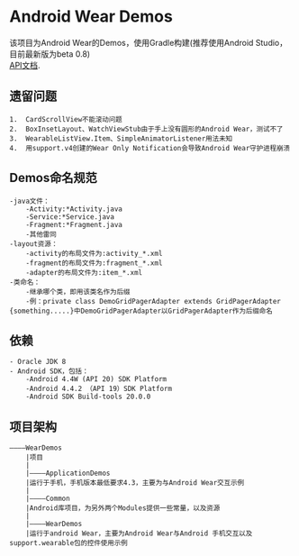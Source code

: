 Android Wear Demos
==========
该项目为Android Wear的Demos，使用Gradle构建(推荐使用Android Studio，目前最新版为beta 0.8)  
[API文档](https://developer.android.com/shareables/training/wearable-support-docs.zip).

## 遗留问题
    1.  CardScrollView不能滚动问题
    2.  BoxInsetLayout、WatchViewStub由于手上没有圆形的Android Wear，测试不了
    3.  WearableListView.Item、SimpleAnimatorListener用法未知
    4.  用support.v4创建的Wear Only Notification会导致Android Wear守护进程崩溃

## Demos命名规范
    -java文件：
        -Activity:*Activity.java
        -Service:*Service.java
        -Fragment:*Fragment.java
        -其他雷同
    -layout资源：
        -activity的布局文件为:activity_*.xml
        -fragment的布局文件为:fragment_*.xml
        -adapter的布局文件为:item_*.xml
    -类命名：
        -继承哪个类，即用该类名作为后缀
        -例：private class DemoGridPagerAdapter extends GridPagerAdapter {something.....}中DemoGridPagerAdapter以GridPagerAdapter作为后缀命名

## 依赖
    - Oracle JDK 8
    - Android SDK，包括：
        -Android 4.4W (API 20) SDK Platform
        -Android 4.4.2 （API 19）SDK Platform
        -Android SDK Build-tools 20.0.0

## 项目架构
    ————WearDemos
        |项目
        |
        |————ApplicationDemos
        |运行于手机，手机版本最低要求4.3，主要为与Android Wear交互示例
        |
        |————Common
        |Android库项目，为另外两个Modules提供一些常量，以及资源
        |
        |————WearDemos
        |运行于android Wear，主要为Android Wear与Android 手机交互以及support.wearable包的控件使用示例